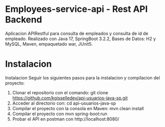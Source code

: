 # Employees-service-api - Rest API Backend

Aplicacion APIRestful para consulta de empleados y consulta de id de empleado.
Realizado con Java 17, SpringBoot 3.2.2, Bases de Datos: H2 y MySQL, Maven, empaquetado war, JUnit5.

# Instalacion

Instalacion
Seguir los siguientes pasos para la instalacion y compilacion del proyecto:

1. Clonar el repositorio con el comando: git clone https://github.com/kgisselledev/api-usuarios-java-sp.git
2. Acceder al directorio con: cd api-usuarios-java-sp
3. Compilar el proyecto con la consola en Maven: mvn clean install
4. Compilar el proyecto con mvn spring-boot:run
5. Probar el API en postman con http://localhost:8080/